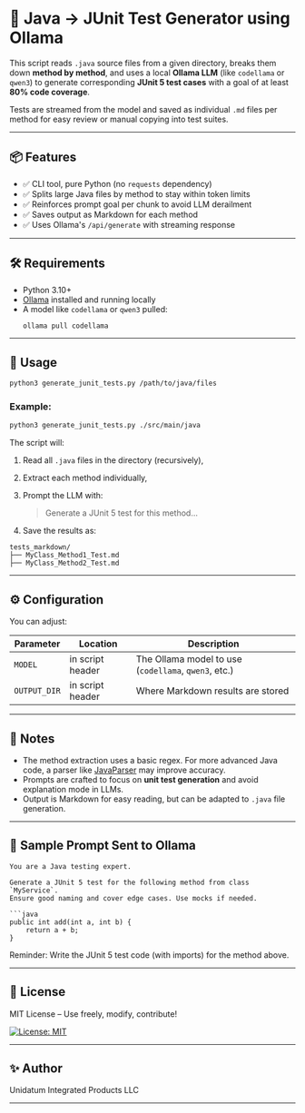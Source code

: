 


# 🧪 Java → JUnit Test Generator using Ollama

This script reads `.java` source files from a given directory, breaks them down **method by method**, and uses a local **Ollama LLM** (like `codellama` or `qwen3`) to generate corresponding **JUnit 5 test cases** with a goal of at least **80% code coverage**.

Tests are streamed from the model and saved as individual `.md` files per method for easy review or manual copying into test suites.

---

## 📦 Features

- ✅ CLI tool, pure Python (no `requests` dependency)
- ✅ Splits large Java files by method to stay within token limits
- ✅ Reinforces prompt goal per chunk to avoid LLM derailment
- ✅ Saves output as Markdown for each method
- ✅ Uses Ollama's `/api/generate` with streaming response

---

## 🛠 Requirements

- Python 3.10+
- [Ollama](https://ollama.com) installed and running locally
- A model like `codellama` or `qwen3` pulled:
  ```bash
  ollama pull codellama
  ```

---

## 🚀 Usage

```bash
python3 generate_junit_tests.py /path/to/java/files
```

### Example:

```bash
python3 generate_junit_tests.py ./src/main/java
```

The script will:

1. Read all `.java` files in the directory (recursively),
2. Extract each method individually,
3. Prompt the LLM with:

   > Generate a JUnit 5 test for this method...
4. Save the results as:

```
tests_markdown/
├── MyClass_Method1_Test.md
├── MyClass_Method2_Test.md
```

---

## ⚙️ Configuration

You can adjust:

| Parameter    | Location         | Description                                          |
| ------------ | ---------------- | ---------------------------------------------------- |
| `MODEL`      | in script header | The Ollama model to use (`codellama`, `qwen3`, etc.) |
| `OUTPUT_DIR` | in script header | Where Markdown results are stored                    |

---

## 📌 Notes

* The method extraction uses a basic regex. For more advanced Java code, a parser like [JavaParser](https://javaparser.org/) may improve accuracy.
* Prompts are crafted to focus on **unit test generation** and avoid explanation mode in LLMs.
* Output is Markdown for easy reading, but can be adapted to `.java` file generation.

---

## 🧠 Sample Prompt Sent to Ollama

````text
You are a Java testing expert.

Generate a JUnit 5 test for the following method from class `MyService`.
Ensure good naming and cover edge cases. Use mocks if needed.

```java
public int add(int a, int b) {
    return a + b;
}
````

Reminder: Write the JUnit 5 test code (with imports) for the method above.



---

## 🧼 License

MIT License – Use freely, modify, contribute!

[![License: MIT](https://img.shields.io/badge/License-MIT-yellow.svg)](https://opensource.org/licenses/MIT)


---

## ✨ Author

Unidatum Integrated Products LLC


---
